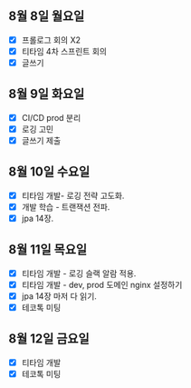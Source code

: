 ## 8월 8일 월요일 
- [x] 프롤로그 회의 X2
- [x] 티타임 4차 스프린트 회의 
- [x] 글쓰기

## 8월 9일 화요일
- [x] CI/CD prod 분리
- [x] 로깅 고민 
- [x] 글쓰기 제출

## 8월 10일 수요일
- [x] 티타임 개발- 로깅 전략 고도화.  
- [x] 개발 학습 - 트랜잭션 전파.
- [x] jpa 14장. 

## 8월 11일 목요일
- [x] 티타임 개발 - 로깅 슬랙 알람 적용. 
- [x] 티타임 개발 - dev, prod 도메인 nginx 설정하기 
- [x] jpa 14장 마저 다 읽기. 
- [x] 테코톡 미팅

## 8월 12일 금요일
- [x] 티타임 개발 
- [x] 테코톡 미팅
